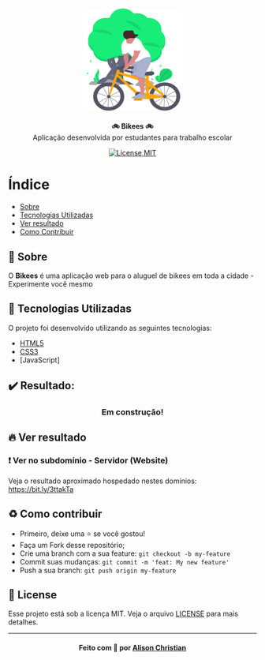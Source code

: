 <h3 align="center">
    <img alt="Logo" title="#logo" width="200px" src="./docs/media/img/left-image.png">
    <br>
</h3>
<p align="center"><strong font-size="large";> 🚲 Bikees 🚲</strong><br>
    Aplicação desenvolvida por estudantes para trabalho escolar
 </p>

<p align="center">
  <a href="https://opensource.org/licenses/MIT">
    <img src="https://img.shields.io/badge/License-MIT-blue.svg" alt="License MIT">
  </a>
</p>

# Índice

- [Sobre](#sobre)
- [Tecnologias Utilizadas](#tecnologias-utilizadas)
- [Ver resultado](#como-usar)
- [Como Contribuir](#como-contribuir)

<a id="sobre"></a>

## :bookmark: Sobre

O <strong>Bikees</strong> é uma aplicação web para o aluguel de bikees em toda a cidade - Experimente você mesmo

## :rocket: Tecnologias Utilizadas

O projeto foi desenvolvido utilizando as seguintes tecnologias:

- [HTML5](https://developer.mozilla.org/pt-BR/docs/Web/Guide/HTML/HTML5)
- [CSS3](https://developer.mozilla.org/pt-BR/docs/Web/CSS)
- [JavaScript]


## :heavy_check_mark: Resultado:

<h3 align="center">
Em construção!
</h3>

## :fire: Ver resultado


### :exclamation: Ver no subdomínio - Servidor (Website)
Veja o resultado aproximado hospedado nestes domínios:
https://bit.ly/3ttakTa

## :recycle: Como contribuir
- Primeiro, deixe uma ⭐ se você gostou!
- Faça um Fork desse repositório;
- Crie uma branch com a sua feature: `git checkout -b my-feature`
- Commit suas mudanças: `git commit -m 'feat: My new feature'`
- Push a sua branch: `git push origin my-feature`

## :memo: License

Esse projeto está sob a licença MIT. Veja o arquivo [LICENSE](LICENSE.md) para mais detalhes.

---

<h4 align="center">
    Feito com 💜 por <a href="https://www.linkedin.com/in/alisonchs" target="_blank">Alison Christian</a>
</h4>
